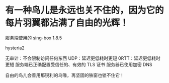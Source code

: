 # 有一种鸟儿是永远也关不住的，因为它的每片羽翼都沾满了自由的光辉！

服务端使用的 sing-box 1.8.5

hysteria2

无审计：不会限制访问任何东西
UDP：延迟更低耗时更短
0RTT：延迟更低耗时更短
服务端已正确配置受信任的、有效的 TLS 证书
服务器已使用加密 DNS







自由的鸟儿会善用那锐利的鸟喙，再坚固的铁窗也锁不住它！
